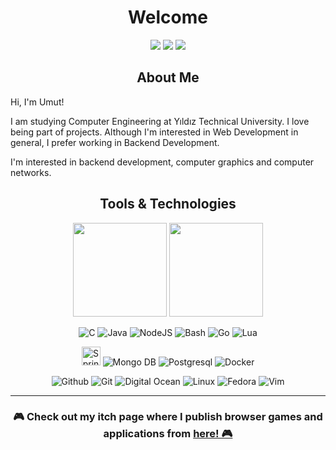 <h1 align="center">Welcome</h1>

<p align="center">
<a href="https://www.linkedin.com/in/umut-sevdi/">
<img src="https://img.shields.io/badge/linkedin-%230077B5.svg?&style=for-the-badge&logo=linkedin&logoColor=white"></a>
<a href="mailto:sevdiumut@gmail.com">
<img src="https://img.shields.io/badge/Gmail-%234E34A7.svg?&style=for-the-badge&logo=google&logoColor=white"></a>
<a href="https://umutsevdi.itch.io/">
<img src="https://img.shields.io/badge/itch.io-234004A7.svg?&style=for-the-badge&logo=itch.io&logoColor=white"></a>
</p>
<h2 align="center">About Me</h2>
  Hi, I'm Umut! 
  
  I am studying Computer Engineering at Yıldız Technical University. I love being part of projects. Although I'm interested in Web Development in general, I prefer working in Backend Development.
  
  I'm interested in backend development, computer graphics and computer networks.
  
  <h2 align="center"> Tools & Technologies</h2>

  <p align="center">
  <img href="https://github.com/umutsevdi" src="https://github-readme-stats.vercel.app/api?username=umutsevdi&show_icons=true&count_private=true&theme=tokyonight&include_all_commits=true" height="150">  <img href="https://github.com/umutsevdi" src="https://github-readme-stats.vercel.app/api/top-langs/?username=umutsevdi&layout=compact&theme=tokyonight&langs_count=6" height="150"> 
</p>


<p align="center">
<img src="https://img.shields.io/badge/C--%233?&style=flat-square&logo=cplusplus&color=grey" title=C>
<img src="https://img.shields.io/badge/Java--%233?&style=flat-square&logo=java&color=b07219" title="Java">
<img src="https://img.shields.io/badge/NodeJS--%233?&style=flat-square&logo=javascript&color=f1e05a" title="NodeJS">
<img src="https://img.shields.io/badge/Shell--%233?&style=flat-square&logo=gnubash&color=4EAA25" title=Bash>
<img src="https://img.shields.io/badge/Go--%233?&style=flat-square&logo=Go&color=375eab" title=Go>
<img src="https://img.shields.io/badge/Lua--%233?&style=flat-square&logo=lua&color=000080" title=Lua>
<p align="center">
<img src="https://img.icons8.com/color/344/spring-logo.png" title="Spring Boot" height="30">
<img src="https://img.icons8.com/color/30/mongodb.png" title="Mongo DB">
<img src="https://img.icons8.com/color/30/postgresql.png" title="Postgresql">
<img src="https://img.icons8.com/color/30/docker.png" title="Docker">
<p align="center">
<img src="https://img.icons8.com/material-outlined/30/github.png" title="Github">
<img src="https://img.icons8.com/color/30/git.png" title="Git">
<img src="https://img.icons8.com/windows/30/3459DB/digital-ocean.png" title="Digital Ocean">
<img src="https://img.icons8.com/color/30/linux.png" title="Linux">
<img src="https://img.icons8.com/windows/30/60467a/fedora.png" title="Fedora">
<img src="https://img.icons8.com/external-tal-revivo-shadow-tal-revivo/24/000000/external-vim-a-highly-configurable-text-editor-for-efficiently-creating-and-changing-any-kind-of-text-logo-shadow-tal-revivo.png" title="Vim">

--- 

<h3 align="center">🎮 Check out my itch page where I publish browser games and applications from</span> <a href="https://umutsevdi.itch.io/"> here! 🎮</a></h3>
